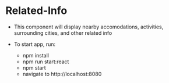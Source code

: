 # Related-Info

* This component will display nearby accomodations, activities, surrounding cities, and other related info

* To start app, run:
  * npm install
  * npm run start:react
  * npm start
  * navigate to http://localhost:8080